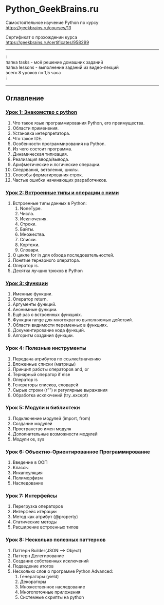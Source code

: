 # Python_GeekBrains.ru
Самостоятельное изучение Python по курсу https://geekbrains.ru/courses/13

Сертификат о прохождении курса https://geekbrains.ru/certificates/958299

_________
:information_source:    
папка tasks - моё решение домашних заданий   
папка lessons - выполнение заданий из видео-лекций   
всего 8 уроков по 1,5 часа    
:information_source:
_________

## Оглавление

### [Урок 1: Знакомство с python](https://github.com/kornilovaap/Python_GeekBrains.ru/tree/main/Lesson_1)
1. Что такое язык программирования Python, его преимущества.
1. Области применения.
1. Установка интерпретатора.
1. Что такое IDE.
1. Особенности программирования на Python.
1. Из чего состоит программа.
1. Динамическая типизация.
1. Реализация ввода/вывода.
1. Арифметические и логические операции.
1. Следования, ветвления, циклы.
1. Способы форматирования строк.
1. Частые ошибки начинающих разработчиков.


### [Урок 2: Встроенные типы и операции с ними](https://github.com/kornilovaap/Python_GeekBrains.ru/tree/main/Lesson_2)
1. Встроенные типы данных в Python:
    1. NoneType.
    1. Числа.
    1. Исключения.
    1. Строки.
    1. Байты.
    1. Множества.
    1. Списки.
    1. Кортежи.
    1. Словари.
1. О цикле for in для обхода последовательностей.
1. Понятие тернарного оператора.
1. Оператор is.
1. Десятка лучших трюков в Python


### [Урок 3: Функции](https://github.com/kornilovaap/Python_GeekBrains.ru/tree/main/Lesson_3)
1. Именные функции.
1. Оператор return.
1. Аргументы функций.
1. Анонимные функции.
1. Ещё раз о встроенных функциях.
1. Функция range для многократно выполняемых действий.
1. Области видимости переменных в функциях.
1. Документирование кода функций.
1. Алгоритм создания функции.


### Урок 4: Полезные инструменты
1. Передача атрибутов по ссылке/значению
1. Вложенные списки (матрицы)
1. Принцип работы операторов and, or
1. Тернарный оператор if else
1. Оператор is
1. Генераторы списков, словарей
1. Сырые строки (r"") и регулярные выражения
1. Обработка исключений (try..except)

### Урок 5: Модули и библиотеки
1. Подключение модулей (import, from)
1. Создание модулей
1. Пространство имен модуля
1. Дополнительные возможности модулей
1. Модули os, sys

### Урок 6: Объектно-Ориентированное Программирование
1. Введение в ООП
1. Классы
1. Инкапсуляция
1. Полиморфизм
1. Наследование

### Урок 7: Интерфейсы
1. Перегрузка операторов
1. Интерфейс итерации
1. Метод как атрибут (@property)
1. Статические методы
1. Расширение встроенных типов

### Урок 8: Несколько полезных паттернов
1. Паттерн Builder(JSON --> Object)
1. Паттерн Делегирование
1. Создание собственных исключений
1. Подведение итогов
1. Несколько слов о программе Python Advanced:
    1. Генераторы (yield)
    1. Декораторы
    1. Множественное наследование
    1. Многопоточные приложения
    1. Системные скрипты на python
   
